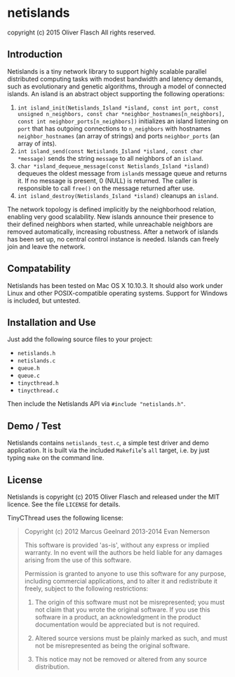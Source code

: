 # netislands
copyright (c) 2015 Oliver Flasch
All rights reserved.


## Introduction

Netislands is a tiny network library to support highly scalable parallel
distributed computing tasks with modest bandwidth and latency demands, such as
evolutionary and genetic algorithms, through a model of connected islands. An
island is an abstract object supporting the following operations:

1. `int island_init(Netislands_Island *island, const int port, const unsigned n_neighbors, const char *neighbor_hostnames[n_neighbors], const int neighbor_ports[n_neighbors])` 
   initializes an island listening on  `port` that has outgoing connections to
   `n_neighbors` with hostnames `neighbor_hostnames` (an array of strings)
   and ports `neighbor_ports` (an array of ints).
2. `int island_send(const Netislands_Island *island, const char *message)`
   sends the string `message` to all neighbors of an `island`.
3. `char *island_dequeue_message(const Netislands_Island *island)` dequeues the
   oldest message from `island`s message queue and returns it. If no message is
   present, 0 (NULL) is returned. The caller is responsible to call `free()`
   on the message returned after use.
4. `int island_destroy(Netislands_Island *island)` cleanups an `island`.

The network topology is defined implicitly by the neighborhood relation,
enabling very good scalability. New islands announce their presence to their
defined neighbors when started, while unreachable neighbors are removed
automatically, increasing robustness. After a network of islands has been
set up, no central control instance is needed. Islands can freely join and
leave the network.


## Compatability

Netislands has been tested on Mac OS X 10.10.3. It should also work under
Linux and other POSIX-compatible operating systems. Support for Windows is
included, but untested.


## Installation and Use 

Just add the following source files to your project:

* `netislands.h`
* `netislands.c`
* `queue.h`
* `queue.c`
* `tinycthread.h`
* `tinycthread.c`

Then include the Netislands API via `#include "netislands.h"`.


## Demo / Test

Netislands contains `netislands_test.c`, a simple test driver and demo
application. It is built via the included `Makefile`'s `all` target, i.e.
by just typing `make` on the command line.


## License

Netislands is copyright (c) 2015 Oliver Flasch and released under the MIT
licence. See the file `LICENSE` for details.

TinyCThread uses the following license:

>Copyright (c) 2012 Marcus Geelnard
>              2013-2014 Evan Nemerson
>
>This software is provided 'as-is', without any express or implied
>warranty. In no event will the authors be held liable for any damages
>arising from the use of this software.
>
>Permission is granted to anyone to use this software for any purpose,
>including commercial applications, and to alter it and redistribute it
>freely, subject to the following restrictions:
>
>    1. The origin of this software must not be misrepresented; you must not
>    claim that you wrote the original software. If you use this software
>    in a product, an acknowledgment in the product documentation would be
>    appreciated but is not required.
>
>    2. Altered source versions must be plainly marked as such, and must not be
>    misrepresented as being the original software.
>
>    3. This notice may not be removed or altered from any source
>    distribution.

